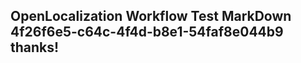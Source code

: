 <properties
ms.topic="hero-topic"
ms.test1="hero-topic"
ms.test2="test"/>

## OpenLocalization Workflow Test MarkDown 4f26f6e5-c64c-4f4d-b8e1-54faf8e044b9 thanks!
